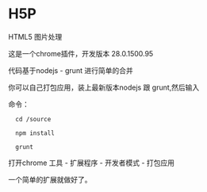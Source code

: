 H5P
===

HTML5 图片处理

这是一个chrome插件，开发版本 28.0.1500.95

代码基于nodejs - grunt 进行简单的合并

你可以自己打包应用，装上最新版本nodejs 跟 grunt,然后输入

命令：

      cd /source

      npm install
      
      grunt
      
打开chrome 工具 - 扩展程序 - 开发者模式 - 打包应用

一个简单的扩展就做好了。


